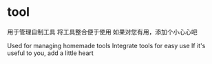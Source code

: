 # tool
用于管理自制工具
将工具整合便于使用
如果对您有用，添加个小心心吧


Used for managing homemade tools
Integrate tools for easy use
If it's useful to you, add a little heart
